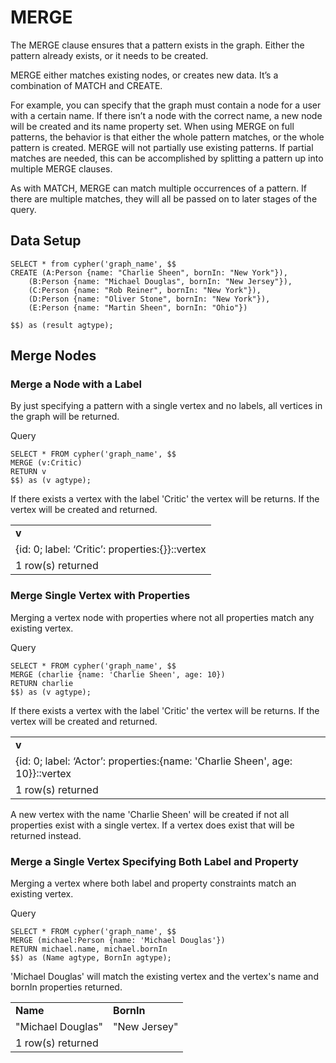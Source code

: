 # MERGE

The MERGE clause ensures that a pattern exists in the graph. Either the pattern already exists, or it needs to be created.


MERGE either matches existing nodes, or creates new data. It’s a combination of MATCH and CREATE.

For example, you can specify that the graph must contain a node for a user with a certain name. If there isn’t a node with the correct name, a new node will be created and its name property set. When using MERGE on full patterns, the behavior is that either the whole pattern matches, or the whole pattern is created. MERGE will not partially use existing patterns. If partial matches are needed, this can be accomplished by splitting a pattern up into multiple MERGE clauses.

As with MATCH, MERGE can match multiple occurrences of a pattern. If there are multiple matches, they will all be passed on to later stages of the query.

## Data Setup

```postgresql
SELECT * from cypher('graph_name', $$
CREATE (A:Person {name: "Charlie Sheen", bornIn: "New York"}),
    (B:Person {name: "Michael Douglas", bornIn: "New Jersey"}),
    (C:Person {name: "Rob Reiner", bornIn: "New York"}),
    (D:Person {name: "Oliver Stone", bornIn: "New York"}),
    (E:Person {name: "Martin Sheen", bornIn: "Ohio"})

$$) as (result agtype);
```

## Merge Nodes

### Merge a Node with a Label

By just specifying a pattern with a single vertex and no labels, all vertices in the graph will be returned.

Query

```postgresql
SELECT * FROM cypher('graph_name', $$
MERGE (v:Critic)
RETURN v
$$) as (v agtype);
```

If there exists a vertex with the label 'Critic' the vertex will be returns. If the vertex will be created and returned.

<table>
  <tr>
   <td><strong>v</strong>
   </td>
  </tr>
  <tr>
   <td>{id: 0; label: ‘Critic’: properties:{}}::vertex
   </td>
  </tr>
  <tr>
   <td>1 row(s) returned
   </td>
  </tr>
</table>


### Merge Single Vertex with Properties

Merging a vertex node with properties where not all properties match any existing vertex.

Query

```postgresql
SELECT * FROM cypher('graph_name', $$
MERGE (charlie {name: 'Charlie Sheen', age: 10})
RETURN charlie
$$) as (v agtype);
```

If there exists a vertex with the label 'Critic' the vertex will be returns. If the vertex will be created and returned.

<table>
  <tr>
   <td><strong>v</strong>
   </td>
  </tr>
  <tr>
   <td>{id: 0; label: ‘Actor’: properties:{name: 'Charlie Sheen', age: 10}}::vertex
   </td>
  </tr>
  <tr>
   <td>1 row(s) returned
   </td>
  </tr>
</table>

A new vertex with the name 'Charlie Sheen' will be created if not all properties exist with a single vertex. If a vertex does exist that will be returned instead.


### Merge a Single Vertex Specifying Both Label and Property

Merging a vertex where both label and property constraints match an existing vertex.

Query

```postgresql
SELECT * FROM cypher('graph_name', $$
MERGE (michael:Person {name: 'Michael Douglas'})
RETURN michael.name, michael.bornIn
$$) as (Name agtype, BornIn agtype);
```

'Michael Douglas' will match the existing vertex and the vertex's name and bornIn properties returned.

<table>
  <tr>
   <td><strong>Name</strong></td>
   <td><strong>BornIn</strong></td>
  </tr>
  <tr>
   <td>"Michael Douglas"</td>
   <td>"New Jersey"</td>
  </tr>
  <tr>
   <td>1 row(s) returned</td>
  </tr>
</table>
